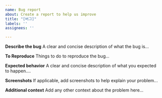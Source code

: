 ```yaml
---
name: Bug report
about: Create a report to help us improve
title: "[버그]"
labels: ''
assignees: ''

---
```


**Describe the bug**
A clear and concise description of what the bug is...

**To Reproduce**
Things to do to reproduce the bug...

**Expected behavior**
A clear and concise description of what you expected to happen....

**Screenshots**
If applicable, add screenshots to help explain your problem...

**Additional context**
Add any other context about the problem here...
